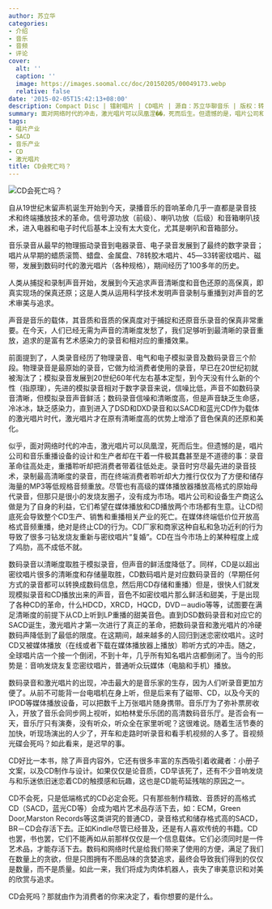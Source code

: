 ```yaml
---
author: 苏立华
categories:
- 介绍
- 音乐
- 音频
- 评论
cover:
  alt: ''
  caption: ''
  image: https://images.soomal.cc/doc/20150205/00049173.webp
  relative: false
date: '2015-02-05T15:42:13+08:00'
description: Compact Disc | 镭射唱片 | CD唱片 | 源自：苏立华聊音乐 | 版权：转载 |  平均/总评分：07.32/139
summary: 面对网络时代的冲击，激光唱片可以凤凰涅��，死而后生。但遗憾的是，唱片公司和音乐重播设备的设计和生产者却在干着一件极其蠢甚至是不道德的事：录音革命往高处走，重播聆听却把消费者带着往低处走。录音时穷尽最先进的录音技术，录制最高清晰度的录音，而在终端消费者聆听却大力推行仅仅为了方便和储存海量的MP3等低规格音频重放……
tags:
- 唱片产业
- SACD
- 音乐产业
- CD
- 激光唱片
title: CD会死亡吗？
---
```


![CD会死亡吗？](https://images.soomal.cc/doc/20150205/00049173.webp)





自从19世纪末留声机诞生开始到今天，录播音乐的音响革命几乎一直都是录音技术和终端播放技术的革命。信号源功放（前级）、喇叭功放（后级）和音箱喇叭技术，进入电器和电子时代后基本上没有太大变化，尤其是喇叭和音箱部分。

音乐录音从最早的物理振动录音到电器录音、电子录音发展到了最终的数字录音；唱片从早期的蜡质滚筒、蜡盘、金属盘、78转胶木唱片、45―33转密纹唱片、磁带，发展到数码时代的激光唱片（各种规格），期间经历了100多年的历史。

人类从捕捉和录制声音开始，发展到今天追求声音清晰度和音色还原的高保真，即真实现场的保真还原；这是人类从运用科学技术发明声音录制与重播到对声音的艺术审美与追求。

声音是音乐的载体，其音质和音质的保真度对于捕捉和还原音乐录音的保真非常重要。在今天，人们已经无需为声音的清晰度发愁了，我们足够听到最清晰的录音重放，追求的是富有艺术感染力的录音和相对应的重播效果。

前面提到了，人类录音经历了物理录音、电气和电子模拟录音及数码录音三个阶段。物理录音是最原始的录音，它做为给消费者使用的录音，早已在20世纪初就被淘汰了；模拟录音发展到20世纪60年代左右基本定型，到今天没有什么新的个性（指原理），先进的模拟录音相对于数字录音来说，信噪比低，声音不如数码录音清晰，但模拟录音声音鲜活；数码录音信噪和清晰度高，但是声音缺乏生命感，冷冰冰，缺乏感染力，直到进入了DSD和DXD录音和以SACD和蓝光CD作为载体的激光唱片时代，激光唱片才在原有清晰度高的优势上增添了音色保真的还原和美化。

似乎，面对网络时代的冲击，激光唱片可以凤凰涅，死而后生。但遗憾的是，唱片公司和音乐重播设备的设计和生产者却在干着一件极其蠢甚至是不道德的事：录音革命往高处走，重播聆听却把消费者带着往低处走。录音时穷尽最先进的录音技术，录制最高清晰度的录音，而在终端消费者聆听却大力推行仅仅为了方便和储存海量的MP3等低规格音频重放。尽管也有高级的媒体播放器播放高格式的原始母代录音，但那只是很小的发烧友圈子，没有成为市场。唱片公司和设备生产商这么做是为了自身的利益，它们希望在媒体播放和CD播放两个市场都有生意。让CD彻底死会导致整个CD生产、销售和重播相关产业的死亡。在媒体终端低价位开放高格式音频重播，绝对是终止CD的行为。CD厂家和商家这种自私和急功近利的行为导致了很多刁钻发烧友重新与密纹唱片“复婚”。CD在当今市场上的某种程度上成了鸡肋，高不成低不就。

数码录音以清晰度取胜于模拟录音，但声音的鲜活度降低了。同样，CD是以超出密纹唱片很多的清晰度和存储量取胜，CD数码唱片是对应数码录音的（早期任何方式的录音都可以转换成数码信息，然后用CD存储和重播）但是，很快人们就发现模拟录音和CD播放出来的声音，音色不如密纹唱片那么鲜活和甜美，于是出现了各种CD的革命，什么HDCD，XRCD，HQCD，DVD－audio等等，试图要在满足清晰度的前提下从CD上听到LP重播的甜美音色。直到DSD数码录音和对应它的SACD诞生，激光唱片才第一次进行了真正的革命，把数码录音和激光唱片的冷硬数码声降低到了最低的限度。在这期间，越来越多的人回归到迷恋密纹唱片。这时CD又被媒体播放（在线或者下载在媒体播放器上播放）聆听方式的冲击。随之，全球唱片店一个接一个倒闭，不到十年，几乎所有知名唱片店都倒闭了。当今的形势是：音响发烧友复恋密纹唱片，普通听众玩媒体（电脑和手机）播放。

数码录音和激光唱片的出现，冲击最大的是音乐家的生存，因为人们听录音更加方便了。从前不可能背一台电唱机在身上听，但是后来有了磁带、CD，以及今天的IPOD等媒体播放设备，可以把数千上万张唱片随身携带。音乐厅为了弥补票房收入，开放了音乐会同步网上视听，如柏林爱乐乐团的高清数码音乐厅。是否会有一天，音乐厅只有演奏，没有听众，听众全在家里听呢？这很难说。随着生活节奏的加快，听现场演出的人少了，开车和走路时听录音和看手机视频的人多了。音视频光碟会死吗？如此看来，是迟早的事。

CD好比一本书，除了声音内容外，它还有很多丰富的东西吸引着收藏者：小册子文案，以及CD制作与设计。如果仅仅是论音质，CD早该死了，还有不少音响发烧与和乐迷依旧迷恋着CD的触摸感和玩趣，这也是CD能苟延残喘的原因之一。

CD不会死，只是低端格式的CD必定会死。只有那些制作精致、音质好的高格式CD（SACD，蓝光CD等）会成为唱片艺术品存活下去，如：ECM，Green Door,Marston Records等这类讲究的普通CD，录音格式和储存格式高的SACD，BR－CD会存活下去。正如Kindle尽管已经普及，还是有人喜欢传统的书籍。CD也罢，书也罢，它们不能再如从前那样仅仅是一个信息载体。它们必须同时是一件艺术品，才能存活下去。数码和网络时代是给我们带来了使用的方便，满足了我们在数量上的贪欲，但是只图拥有不图品味的贪婪追求，最终会导致我们得到的仅仅是数量，而不是质量。如此一来，我们将成为肉体机器人，丧失了审美意识和对美的欣赏与追求。

CD会死吗？那就由作为消费者的你来决定了，看你想要的是什么。